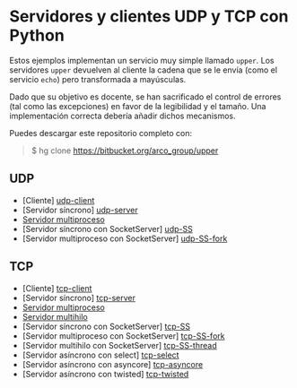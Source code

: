 <!-- -*- coding:utf-8 mode:md -*- -->


Servidores y clientes UDP y TCP con Python
==========================================

Estos ejemplos implementan un servicio muy simple llamado ``upper``. Los servidores
``upper`` devuelven al cliente la cadena que se le envía (como el servicio ``echo``) pero
transformada a mayúsculas.

Dado que su objetivo es docente, se han sacrificado el control de errores (tal como las
excepciones) en favor de la legibilidad y el tamaño. Una implementación correcta debería
añadir dichos mecanismos.

Puedes descargar este repositorio completo con:

> $ hg clone https://bitbucket.org/arco_group/upper


UDP
---

- [Cliente] [udp-client]
- [Servidor síncrono] [udp-server]
- [Servidor multiproceso][udp-fork]
- [Servidor síncrono con SocketServer] [udp-SS]
- [Servidor multiproceso con SocketServer] [udp-SS-fork]


[udp-client]:    https://bitbucket.org/arco_group/upper/raw/tip/UDP_client.py
[udp-server]:    https://bitbucket.org/arco_group/upper/raw/tip/UDP_server.py
[udp-fork]:      https://bitbucket.org/arco_group/upper/raw/tip/UDP_fork_server.py
[udp-SS]:        https://bitbucket.org/arco_group/upper/raw/tip/UDP_SS_server.py
[udp-SS-fork]:   https://bitbucket.org/arco_group/upper/raw/tip/UDP_SS_fork_server.py


TCP
---

- [Cliente] [tcp-client]
- [Servidor síncrono] [tcp-server]
- [Servidor multiproceso][tcp-fork]
- [Servidor multihilo][tcp-thread]
- [Servidor síncrono con SocketServer] [tcp-SS]
- [Servidor multiproceso con SocketServer] [tcp-SS-fork]
- [Servidor multihilo con SocketServer] [tcp-SS-thread]
- [Servidor asíncrono con select] [tcp-select]
- [Servidor asíncrono con asyncore] [tcp-asyncore]
- [Servidor asíncrono con twisted] [tcp-twisted]


[tcp-client]:    https://bitbucket.org/arco_group/upper/raw/tip/TCP_client.py
[tcp-server]:    https://bitbucket.org/arco_group/upper/raw/tip/TCP_server.py
[tcp-fork]:      https://bitbucket.org/arco_group/upper/raw/tip/TCP_fork_server.py
[tcp-thread]:    https://bitbucket.org/arco_group/upper/raw/tip/TCP_thread_server.py
[tcp-SS]:        https://bitbucket.org/arco_group/upper/raw/tip/TCP_SS_server.py
[tcp-SS-fork]:   https://bitbucket.org/arco_group/upper/raw/tip/TCP_SS_fork_server.py
[tcp-SS-thread]: https://bitbucket.org/arco_group/upper/raw/tip/TCP_SS_thread_server.py
[tcp-select]:    https://bitbucket.org/arco_group/upper/raw/tip/TCP_select_server.py
[tcp-asyncore]:  https://bitbucket.org/arco_group/upper/raw/tip/TCP_asyncore_server.py
[tcp-twisted]:   https://bitbucket.org/arco_group/upper/raw/tip/TCP_twisted_server.py
